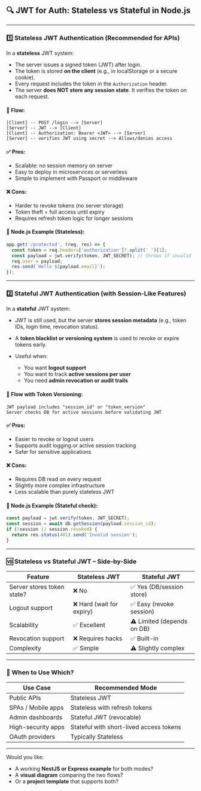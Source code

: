 ## 🔍 JWT for Auth: Stateless vs Stateful in Node.js

---

### 1️⃣ **Stateless JWT Authentication (Recommended for APIs)**

In a **stateless** JWT system:

- The server issues a signed token (JWT) after login.
- The token is stored **on the client** (e.g., in localStorage or a secure cookie).
- Every request includes the token in the `Authorization` header.
- The server **does NOT store any session state**. It verifies the token on each request.

#### 🔁 Flow:

```plaintext
[Client] -- POST /login --> [Server]
[Server] -- JWT --> [Client]
[Client] -- Authorization: Bearer <JWT> --> [Server]
[Server] -- verifies JWT using secret --> Allows/denies access
```

#### ✅ Pros:

- Scalable: no session memory on server
- Easy to deploy in microservices or serverless
- Simple to implement with Passport or middleware

#### ❌ Cons:

- Harder to revoke tokens (no server storage)
- Token theft = full access until expiry
- Requires refresh token logic for longer sessions

#### 🔧 Node.js Example (Stateless):

```js
app.get('/protected', (req, res) => {
  const token = req.headers['authorization']?.split(' ')[1];
  const payload = jwt.verify(token, JWT_SECRET); // throws if invalid
  req.user = payload;
  res.send(`Hello ${payload.email}`);
});
```

---

### 2️⃣ **Stateful JWT Authentication (with Session-Like Features)**

In a **stateful** JWT system:

- JWT is still used, but the server **stores session metadata** (e.g., token IDs, login time, revocation status).
- A **token blacklist or versioning system** is used to revoke or expire tokens early.
- Useful when:

  - You want **logout support**
  - You want to track **active sessions per user**
  - You need **admin revocation or audit trails**

#### 🔁 Flow with Token Versioning:

```plaintext
JWT payload includes "session_id" or "token_version"
Server checks DB for active sessions before validating JWT
```

#### ✅ Pros:

- Easier to revoke or logout users
- Supports audit logging or active session tracking
- Safer for sensitive applications

#### ❌ Cons:

- Requires DB read on every request
- Slightly more complex infrastructure
- Less scalable than purely stateless JWT

#### 🔧 Node.js Example (Stateful check):

```js
const payload = jwt.verify(token, JWT_SECRET);
const session = await db.getSession(payload.session_id);
if (!session || session.revoked) {
  return res.status(401).send('Invalid session');
}
```

---

### 🆚 Stateless vs Stateful JWT – Side-by-Side

| Feature                    | Stateless JWT             | Stateful JWT               |
| -------------------------- | ------------------------- | -------------------------- |
| Server stores token state? | ❌ No                     | ✅ Yes (DB/session store)  |
| Logout support             | ❌ Hard (wait for expiry) | ✅ Easy (revoke session)   |
| Scalability                | ✅ Excellent              | ⚠️ Limited (depends on DB) |
| Revocation support         | ❌ Requires hacks         | ✅ Built-in                |
| Complexity                 | ✅ Simple                 | ⚠️ Slightly complex        |

---

### 🧰 When to Use Which?

| Use Case           | Recommended Mode                        |
| ------------------ | --------------------------------------- |
| Public APIs        | Stateless JWT                           |
| SPAs / Mobile apps | Stateless with refresh tokens           |
| Admin dashboards   | Stateful JWT (revocable)                |
| High-security apps | Stateful with short-lived access tokens |
| OAuth providers    | Typically Stateless                     |

---

Would you like:

- A working **NestJS or Express example** for both modes?
- A **visual diagram** comparing the two flows?
- Or a **project template** that supports both?
